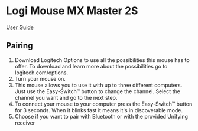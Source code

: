 # Logi Mouse MX Master 2S

[User Guide](https://images-na.ssl-images-amazon.com/images/I/91c8SQfG8cS.pdf)

## Pairing

1. Download Logitech Options to use all the possibilities this mouse has to offer. To download and learn more about the possibilities go to logitech.com/options.
2. Turn your mouse on.
3. This mouse allows you to use it with up to three different computers. Just use the Easy-Switch™ button to change the channel. Select the channel you want and go to the next
step.
4. To connect your mouse to your computer press the Easy-Switch™ button for 3 seconds. When it blinks fast it means it's in discoverable mode.
5. Choose if you want to pair with Bluetooth or with the provided Unifying receiver
